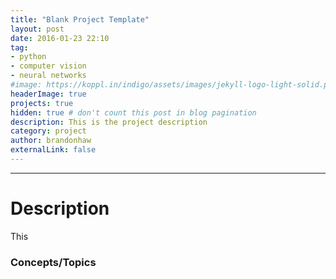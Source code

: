 ```yaml
---
title: "Blank Project Template"
layout: post
date: 2016-01-23 22:10
tag:
- python
- computer vision
- neural networks
#image: https://koppl.in/indigo/assets/images/jekyll-logo-light-solid.png
headerImage: true
projects: true
hidden: true # don't count this post in blog pagination
description: This is the project description
category: project
author: brandonhaw
externalLink: false
---
```


<!--- ![Screenshot](https://raw.githubusercontent.com/sergiokopplin/indigo/gh-pages/assets/screen-shot.png)

Example of project - Indigo Minimalist Jekyll Template - [Demo](http://sergiokopplin.github.io/indigo/). This is a simple and minimalist template for Jekyll for those who likes to eat noodles.
 -->

---

# Description
This
###
### Concepts/Topics

